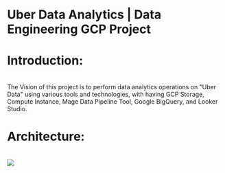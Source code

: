 # Uber Data Analytics | Data Engineering GCP Project 
<html>
  <h1>Introduction:</h1>
  <br>
  <p style="margin-top: 0px; text-size: 50px;">The Vision of this project is to perform data analytics operations on "Uber Data" using various tools and technologies, with having GCP Storage, Compute Instance, 
    Mage Data Pipeline Tool, Google BigQuery, and Looker Studio.
  <h1>Architecture:</h1>
  <br>
    <a href="/Pankil-Bavisi/Uber_ETL_Pipeline_Data_Engineering_Project/architecture.jpg">
      <img id="architecture" src="/Pankil-Bavisi/Uber_ETL_Pipeline_Data_Engineering_Project/architecture.jpg"> </img>
    </a>
</html>
<!-- /Pankil-Bavisi/Uber_ETL_Pipeline_Data_Engineering_Project/architecture.jpg -->
